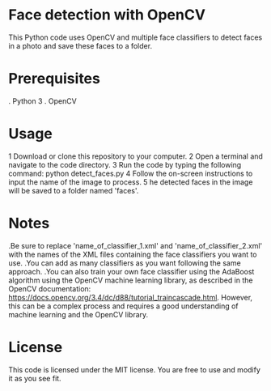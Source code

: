 # Face detection with OpenCV
This Python code uses OpenCV and multiple face classifiers to detect faces in a photo and save these faces to a folder.

# Prerequisites
. Python 3
. OpenCV

# Usage
1 Download or clone this repository to your computer.
2 Open a terminal and navigate to the code directory.
3 Run the code by typing the following command: python detect_faces.py
4 Follow the on-screen instructions to input the name of the image to process.
5 he detected faces in the image will be saved to a folder named 'faces'.

# Notes
.Be sure to replace 'name_of_classifier_1.xml' and 'name_of_classifier_2.xml' with the names of the XML files containing the face classifiers you want to use.
.You can add as many classifiers as you want following the same approach.
.You can also train your own face classifier using the AdaBoost algorithm using the OpenCV machine learning library, as described in the OpenCV documentation: https://docs.opencv.org/3.4/dc/d88/tutorial_traincascade.html. However, this can be a complex process and requires a good understanding of machine learning and the OpenCV library.

# License
This code is licensed under the MIT license. You are free to use and modify it as you see fit.